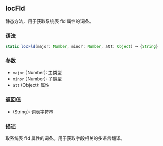 ## locFld

静态方法，用于获取系统表 fld 属性的词条。

### 语法

```typescript
static locFld(major: Number, minor: Number, att: Object) → {String}
```

### 参数

- `major` (Number): 主类型
- `minor` (Number): 子类型
- `att` (Object): 属性

### 返回值

- (String): 词表字符串

### 描述

取系统表 fld 属性的词条。用于获取字段相关的多语言翻译。 